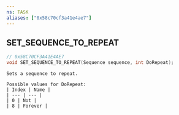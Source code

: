 ```yaml
---
ns: TASK
aliases: ["0x58c70cf3a41e4ae7"]
---
```

## SET_SEQUENCE_TO_REPEAT

```c
// 0x58C70CF3A41E4AE7
void SET_SEQUENCE_TO_REPEAT(Sequence sequence, int DoRepeat);
```

```
Sets a sequence to repeat.

Possible values for DoRepeat:
| Index | Name |
| --- | --- |
| 0 | Not |
| 8 | Forever |
```
